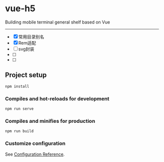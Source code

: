 # vue-h5

Building mobile terminal general shelf based on Vue

---

+ [x] 常用目录别名
+ [x] Rem适配
+ [ ] svg封装
+ [ ] 
+ [ ] 




## Project setup
```
npm install
```

### Compiles and hot-reloads for development
```
npm run serve
```

### Compiles and minifies for production
```
npm run build
```

### Customize configuration
See [Configuration Reference](https://cli.vuejs.org/config/).
